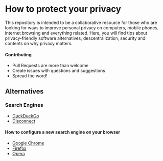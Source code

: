 # How to protect your privacy

This repository is intended to be a collaborative resource for those who are looking for ways to improve personal privacy on computers, mobile phones, internet browsing and everything related.
Here, you will find tips about privacy-friendly software alternatives, descentralization, security and contents on why privacy matters.


#### Contributing

- Pull Requests are more than welcome
- Create issues with questions and suggestions
- Spread the word!


## Alternatives

### Search Engines

- [DuckDuckGo](https://duckduckgo.com)
- [Disconnect](https://disconnect.me/)

#### How to configure a new search engine on your browser
- [Google Chrome](https://support.google.com/chrome/answer/95426?hl=en)
- [Firefox](https://support.mozilla.org/en-US/kb/change-your-default-search-settings-firefox)
- [Opera](http://www.opera.com/blogs/news/2014/10/how-to-add-search-engine-to-opera-for-computers/)


